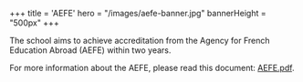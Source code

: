 +++
title = 'AEFE'
hero = "/images/aefe-banner.jpg"
bannerHeight = "500px"
+++

The school aims to achieve accreditation from the Agency for French Education Abroad (AEFE) within two years.

For more information about the AEFE, please read this document: [AEFE.pdf](https://ecole-francaise.nz/aefe.pdf).
